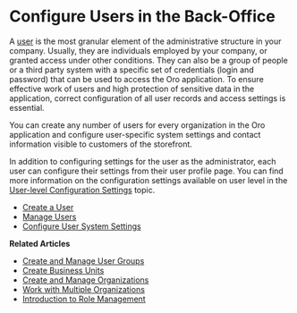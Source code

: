 <a id="doc-user-management-users-actions"></a>

<a id="doc-user-management-users-actions-create"></a>

<a id="user-management-users"></a>

<a id="user-management-overview"></a>

# Configure Users in the Back-Office

A [user](../../../../glossary.md#term-User) is the most granular element of the administrative structure in your company. Usually, they are individuals employed by your company, or granted access under other conditions. They can also be a group of people or a third party system with a specific set of credentials (login and password) that can be used to access the Oro application. To ensure effective work of users and high protection of sensitive data in the application, correct configuration of all user records and access settings is essential.

You can create any number of users for every organization in the Oro application and configure user-specific system settings and contact information visible to customers of the storefront.

In addition to configuring settings for the user as the administrator, each user can configure their settings from their user profile page. You can find more information on the configuration settings available on user level in the [User-level Configuration Settings](configuration/index.md#doc-my-user-configuration) topic.

* [Create a User](create.md)
* [Manage Users](manage.md)
* [Configure User System Settings](configuration/index.md)

**Related Articles**

* [Create and Manage User Groups](../groups/index.md#user-management-groups)
* [Create Business Units](../business-units/index.md#user-management-bu)
* [Create and Manage Organizations](../organizations/index.md#user-management-organizations)
* [Work with Multiple Organizations](../organizations/index.md#user-ee-multi-org)
* [Introduction to Role Management](../roles/index.md#user-guide-user-management-permissions-roles)

<!-- fa-bars = fa-navicon -->
<!-- Ic Tiles is used as Set As Default in saved views, and as tiles in display layout options -->
<!-- IcPencil refers to Rename in Commerce and Inline Editing in CRM -->
<!-- Check mark in the square. -->
<!-- SortDesc is also used as drop-down arrow -->
